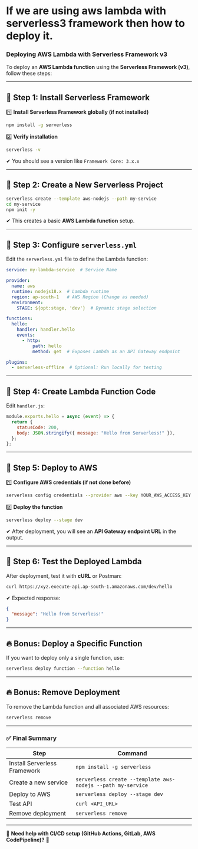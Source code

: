 # If we are using aws lambda with serverless3 framework then how to deploy it.

### **Deploying AWS Lambda with Serverless Framework v3**  

To deploy an **AWS Lambda function** using the **Serverless Framework (v3)**, follow these steps:

---

## **🚀 Step 1: Install Serverless Framework**
1️⃣ **Install Serverless Framework globally (if not installed)**  
```sh
npm install -g serverless
```

2️⃣ **Verify installation**  
```sh
serverless -v
```
✔ You should see a version like `Framework Core: 3.x.x`

---

## **🚀 Step 2: Create a New Serverless Project**
```sh
serverless create --template aws-nodejs --path my-service
cd my-service
npm init -y
```
✔ This creates a basic **AWS Lambda function** setup.

---

## **🚀 Step 3: Configure `serverless.yml`**
Edit the `serverless.yml` file to define the Lambda function:

```yaml
service: my-lambda-service  # Service Name

provider:
  name: aws
  runtime: nodejs18.x  # Lambda runtime
  region: ap-south-1   # AWS Region (Change as needed)
  environment:
    STAGE: ${opt:stage, 'dev'}  # Dynamic stage selection

functions:
  hello:
    handler: handler.hello
    events:
      - http:
          path: hello
          method: get  # Exposes Lambda as an API Gateway endpoint

plugins:
  - serverless-offline  # Optional: Run locally for testing
```

---

## **🚀 Step 4: Create Lambda Function Code**
Edit `handler.js`:
```js
module.exports.hello = async (event) => {
  return {
    statusCode: 200,
    body: JSON.stringify({ message: "Hello from Serverless!" }),
  };
};
```

---

## **🚀 Step 5: Deploy to AWS**
1️⃣ **Configure AWS credentials (if not done before)**  
```sh
serverless config credentials --provider aws --key YOUR_AWS_ACCESS_KEY --secret YOUR_AWS_SECRET_KEY
```

2️⃣ **Deploy the function**  
```sh
serverless deploy --stage dev
```

✔ After deployment, you will see an **API Gateway endpoint URL** in the output.

---

## **🚀 Step 6: Test the Deployed Lambda**
After deployment, test it with **cURL** or Postman:
```sh
curl https://xyz.execute-api.ap-south-1.amazonaws.com/dev/hello
```
✔ Expected response:
```json
{
  "message": "Hello from Serverless!"
}
```

---

## **🔥 Bonus: Deploy a Specific Function**
If you want to deploy only a single function, use:
```sh
serverless deploy function --function hello
```

---

## **🔥 Bonus: Remove Deployment**
To remove the Lambda function and all associated AWS resources:
```sh
serverless remove
```

---

### ✅ **Final Summary**
| Step | Command |
|------|---------|
| Install Serverless Framework | `npm install -g serverless` |
| Create a new service | `serverless create --template aws-nodejs --path my-service` |
| Deploy to AWS | `serverless deploy --stage dev` |
| Test API | `curl <API_URL>` |
| Remove deployment | `serverless remove` |

---

📌 **Need help with CI/CD setup (GitHub Actions, GitLab, AWS CodePipeline)?** 🚀

